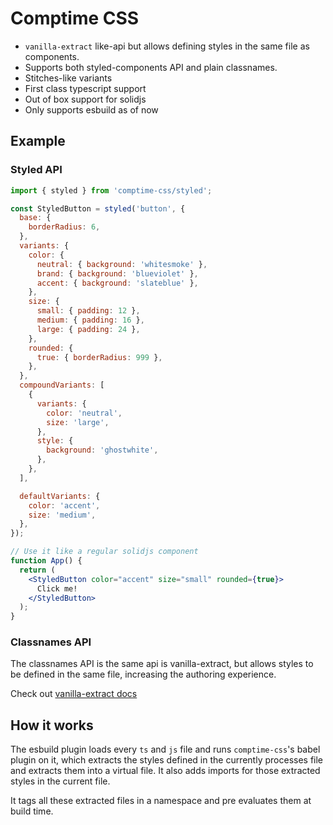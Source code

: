 # Comptime CSS

- `vanilla-extract` like-api but allows defining styles in the same file as components.
- Supports both styled-components API and plain classnames.
- Stitches-like variants
- First class typescript support
- Out of box support for solidjs
- Only supports esbuild as of now

## Example

### Styled API

```jsx
import { styled } from 'comptime-css/styled';

const StyledButton = styled('button', {
  base: {
    borderRadius: 6,
  },
  variants: {
    color: {
      neutral: { background: 'whitesmoke' },
      brand: { background: 'blueviolet' },
      accent: { background: 'slateblue' },
    },
    size: {
      small: { padding: 12 },
      medium: { padding: 16 },
      large: { padding: 24 },
    },
    rounded: {
      true: { borderRadius: 999 },
    },
  },
  compoundVariants: [
    {
      variants: {
        color: 'neutral',
        size: 'large',
      },
      style: {
        background: 'ghostwhite',
      },
    },
  ],

  defaultVariants: {
    color: 'accent',
    size: 'medium',
  },
});

// Use it like a regular solidjs component
function App() {
  return (
    <StyledButton color="accent" size="small" rounded={true}>
      Click me!
    </StyledButton>
  );
}
```

### Classnames API

The classnames API is the same api is vanilla-extract, but allows styles to be defined in the same file, increasing the authoring experience.

Check out [vanilla-extract docs](https://vanilla-extract.style/documentation/styling-api/)

## How it works

The esbuild plugin loads every `ts` and `js` file and runs `comptime-css`'s babel plugin on it, which extracts the styles defined in the currently processes file and extracts them into a virtual file.
It also adds imports for those extracted styles in the current file.

It tags all these extracted files in a namespace and pre evaluates them at build time.
